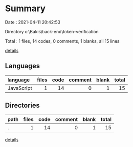 # Summary

Date : 2021-04-11 20:42:53

Directory c:\Bakis\back-end\token-verification

Total : 1 files,  14 codes, 0 comments, 1 blanks, all 15 lines

[details](details.md)

## Languages
| language | files | code | comment | blank | total |
| :--- | ---: | ---: | ---: | ---: | ---: |
| JavaScript | 1 | 14 | 0 | 1 | 15 |

## Directories
| path | files | code | comment | blank | total |
| :--- | ---: | ---: | ---: | ---: | ---: |
| . | 1 | 14 | 0 | 1 | 15 |

[details](details.md)